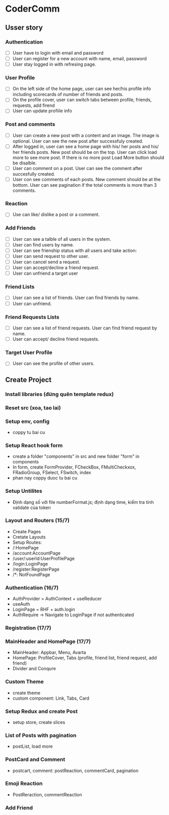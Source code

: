 # CoderComm 
## Usser story

### Authentication
- [ ] User have to login with email and password
- [ ] User can register for a new account with name, email, password
- [ ] User stay  logged in with refresing page.

### User Profile
- [ ] On the left side of the home page, user can see her/his profile info including scorecards of number of friends and posts.
- [ ] On the profile cover, user can switch tabs between profile, friends, requests, add firend
- [ ] User can update profiile info

### Post and comments
- [ ] User can create a new post with a content and an image. The image is optional. User can see the new post after successfuly created.
- [ ] After logged in, user can see a home page with his/ her posts and his/ her friends posts. New post should be on the top. User can click load more to see more post. If there is no more post Load More button should be disalble.
- [ ] User can comment on a post. User can see the comment after succesfully created.
- [ ] User con see comments of each posts. New comment should be at the bottom.  User can see pagination if the total comments is more than 3 comments. 

### Reaction
- [ ] Use can like/ dislike a post or a comment.

### Add Friends
- [ ] User can see a talble of all users in the system.
- [ ] User can find users by name.
- [ ] User can see frienship status with all users and take action:
 - [ ] User can send request to other user.
 - [ ] User can cancel send a request.
 - [ ] User can accept/decline a friend request.
 - [ ] User can unfriend a target user

### Friend Lists
- [ ] User can see a list of friends. User can find friends by name.
- [ ] User can unfriend.

### Friend Requests Lists
- [ ] User can see a list of friend requests. User can find friend request by name.
- [ ] User can accept/ decline friend requests.

### Target User Profile
- [ ] User can see the profile of other users.


## Create Project

### Install libraries (đừng quên template redux)

### Reset src (xoa, tao lai)

### Setup env, config
 - coppy tu bai cu
### Setup React hook form
- create a folder "components" in src and new folder "form" in components
- In form, create FormProvider, FCheckBox, FMultiCheckxox, FRadioGroup, FSelect, FSwitch, index
- phan nay coppy duoc tu bai cu
### Setup Untilites 
- Định dạng số với file numberFormat.js; định dạng time, kiểm tra tính validate của token

### Layout and Routers (15/7)
- Create Pages
- Cretate Layouts
- Setup Routes:
 - /:HomePage
 - /account:AccountPage
 - /user/:userId:UserProfilePage
 - /login:LoginPage
 - /register:RegisterPage
 - /*: NotFoundPage
### Authentication (16/7)
- AuthProvider = AuthContext + useReducer
- useAuth
- LoginPage = RHF + auth.login 
- AuthRequire -> Navigate to LoginPage if not authenticated

### Registration (17/7)
### MainHeader and HomePage (17/7)
- MainHeader: Appbar, Menu, Avarta
- HomePage: ProfileCover, Tabs (profile, friend list, friend request, add friend)
- Divider and Conqure
### Custom Theme
- create theme
- custom component: Link, Tabs, Card
### Setup Redux and create Post
- setup store, create slices
### List of Posts with pagination
- postList, load more
### PostCard and Comment
- postcart, comment: postReaction, commentCard, pagination
### Emoji Reaction
- PostReraction, commentReaction
### Add Friend



